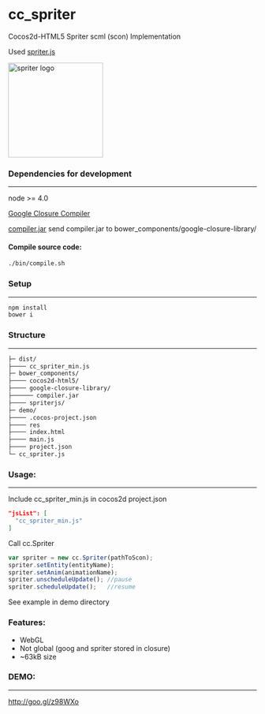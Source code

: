 # cc_spriter
Cocos2d-HTML5 Spriter scml (scon) Implementation 

Used [spriter.js](https://github.com/flyover/spriter.js)

<a href="http://www.brashmonkey.com/">
  <img title="spriter logo" src="https://pbs.twimg.com/profile_images/2556942741/yxn4f63yjqc74hyf2ylb.png" width="192">
</a>

### Dependencies for development
----------
node >= 4.0

[Google Closure Compiler](https://developers.google.com/closure/compiler/)

[compiler.jar](http://dl.google.com/closure-compiler/compiler-latest.zip) send compiler.jar to bower_components/google-closure-library/ 


#### Compile source code:
```sh
./bin/compile.sh
```

### Setup
----------
```sh
npm install
bower i
```

### Structure
----------

```sh
├─ dist/
├──── cc_spriter_min.js
├─ bower_components/
├──── cocos2d-html5/
├──── google-closure-library/
├────── compiler.jar
├──── spriterjs/
├─ demo/
├──── .cocos-project.json
├──── res
├──── index.html
├──── main.js
├──── project.json
└─ cc_spriter.js
```

### Usage:
----------

Include cc_spriter_min.js in cocos2d project.json
```json
"jsList": [
  "cc_spriter_min.js"
]
```  

Call cc.Spriter
```js
var spriter = new cc.Spriter(pathToScon);
spriter.setEntity(entityName);
spriter.setAnim(animationName);
spriter.unscheduleUpdate(); //pause
spriter.scheduleUpdate();   //resume
```

See example in demo directory

### Features:
* WebGL
* Not global (goog and spriter stored in closure)
* ~63kB size

### DEMO:
----------
http://goo.gl/z98WXo
